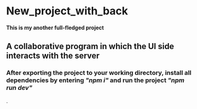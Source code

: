 # New_project_with_back

<b>This is my another full-fledged project</b>

## A collaborative program in which the UI side interacts with the server

<h3>After exporting the project to your working directory, install all dependencies by entering <b><i>"npm i"</i></b> and run the project <i>"npm run dev"</i></h3>.
